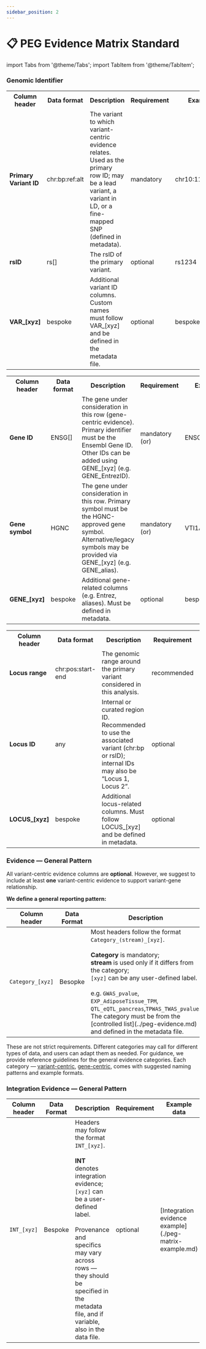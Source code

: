 ```yaml
---
sidebar_position: 2
---
```

# 📋 PEG Evidence Matrix Standard

import Tabs from '@theme/Tabs';
import TabItem from '@theme/TabItem';

### Genomic Identifier
<Tabs>
  <TabItem value="variant" label="Variant information">
    <table className="peg-schema">
      <tr>
        <th>Column header</th>
        <th>Data format</th>
        <th>Description</th>
        <th>Requirement</th>
        <th>Example data</th>
      </tr>
      <tr>
        <td><b>Primary Variant ID</b></td>
        <td className="fmt">chr:bp:ref:alt</td>
        <td>The variant to which variant-centric evidence relates. Used as the primary row ID; may be a lead variant, a variant in LD, or a fine-mapped SNP (defined in metadata).</td>
        <td className="req req-mand">mandatory</td>
        <td className="ex">chr10:114754071:T:C</td>
      </tr>
      <tr>
        <td><b>rsID</b></td>
        <td className="fmt">rs[]</td>
        <td>The rsID of the primary variant.</td>
        <td className="req req-opt">optional</td>
        <td className="ex">rs1234</td>
      </tr>
      <tr>
        <td><b>VAR_[xyz]</b></td>
        <td className="fmt">bespoke</td>
        <td>Additional variant ID columns. Custom names must follow <span className="fmt">VAR_[xyz]</span> and be defined in the metadata file.</td>
        <td className="req req-opt">optional</td>
        <td className="ex">bespoke</td>
      </tr>
    </table>
  </TabItem>

  <TabItem value="gene" label="Gene information">
    <table className="peg-schema">
      <tr>
        <th>Column header</th>
        <th>Data format</th>
        <th>Description</th>
        <th>Requirement</th>
        <th>Example data</th>
      </tr>
      <tr>
        <td><b>Gene ID</b></td>
        <td className="fmt">ENSG[]</td>
        <td>The gene under consideration in this row (gene-centric evidence). Primary identifier must be the Ensembl Gene ID. Other IDs can be added using <span className="fmt">GENE_[xyz]</span> (e.g. <span className="fmt">GENE_EntrezID</span>).</td>
        <td className="req req-mand">mandatory (or)</td>
        <td className="ex">ENSG00000151532</td>
      </tr>
      <tr>
        <td><b>Gene symbol</b></td>
        <td className="fmt">HGNC</td>
        <td>The gene under consideration in this row. Primary symbol must be the HGNC-approved gene symbol. Alternative/legacy symbols may be provided via <span className="fmt">GENE_[xyz]</span> (e.g. <span className="fmt">GENE_alias</span>).</td>
        <td className="req req-mand">mandatory (or)</td>
        <td className="ex">VTI1A</td>
      </tr>
      <tr>
        <td><b>GENE_[xyz]</b></td>
        <td className="fmt">bespoke</td>
        <td>Additional gene-related columns (e.g. Entrez, aliases). Must be defined in metadata.</td>
        <td className="req req-opt">optional</td>
        <td className="ex">bespoke</td>
      </tr>
     </table>
  </TabItem>
  
  <TabItem value="locus" label="Locus information">
    <table className="peg-schema">
      <tr>
        <th>Column header</th>
        <th>Data format</th>
        <th>Description</th>
        <th>Requirement</th>
        <th>Example data</th>
      </tr>
      <tr>
        <td><b>Locus range</b></td>
        <td className="fmt">chr:pos:start-end</td>
        <td>The genomic range around the primary variant considered in this analysis.</td>
        <td className="req req-rec">recommended</td>
        <td className="ex">chr10:1000-2000</td>
      </tr>
      <tr>
        <td><b>Locus ID</b></td>
        <td className="fmt">any</td>
        <td>Internal or curated region ID. Recommended to use the associated variant (<span className="fmt">chr:bp</span> or <span className="fmt">rsID</span>); internal IDs may also be “Locus 1, Locus 2”.</td>
        <td className="req req-opt">optional</td>
        <td className="ex">chr10:114754071:T:C</td>
      </tr>
      <tr>
        <td><b>LOCUS_[xyz]</b></td>
        <td className="fmt">bespoke</td>
        <td>Additional locus-related columns. Must follow <span className="fmt">LOCUS_[xyz]</span> and be defined in metadata.</td>
        <td className="req req-opt">optional</td>
        <td className="ex">bespoke</td>
      </tr>
    </table>
  </TabItem>
</Tabs>

### Evidence — General Pattern
All variant-centric evidence columns are **optional**. However, we suggest to include at least **one** variant-centric evidence to support variant-gene relationship.

**We define a general reporting pattern:**
<table class="peg-schema">
  <thead>
    <tr>
      <th>Column header</th>
      <th>Data Format</th>
      <th>Description</th>
      <th>Requirement</th>
      <th>Example data</th>
    </tr>
  </thead>
  <tbody>
    <tr>
      <td><code>Category_[xyz]</code></td>
      <td class="fmt">Besopke</td>
      <td>Most headers follow the format <code>Category_(stream)_[xyz]</code>.<br/><br/>
      <strong>Category</strong> is mandatory; <br/><strong>stream</strong> is used only if it differs from the category;<br/>
      <code>[xyz]</code> can be any user-defined label.<br/><br/>
      e.g. <code>GWAS_pvalue</code>,
      <code>EXP_AdiposeTissue_TPM</code>,
      <code>QTL_eQTL_pancreas</code>,<code>TPWAS_TWAS_pvalue</code>. 
      The category must be from the [controlled list](../peg-evidence.md) and defined in the metadata file.</td>
      <td class="req req-opt">optional</td>
      <td>[variant-centric evidence examples](./peg-matrix-example.md#variant-centric-evidence-examples);<br/><br/>[gene-centric evidence examples](./peg-matrix-example.md#gene-centric-evidence-examples)</td>
    </tr>
   </tbody>
</table>

These are not strict requirements. Different categories may call for different types of data, and users can adapt them as needed. For guidance, we provide reference guidelines for the general evidence categories. Each category — [variant-centric](./peg-matrix-example.md#variant-centric-evidence-examples), [gene-centric](./peg-matrix-example.md#gene-centric-evidence-examples), comes with suggested naming patterns and example formats.

### Integration Evidence — General Pattern

<table class="peg-schema">
  <thead>
    <tr>
      <th>Column header</th>
      <th>Data Format</th>
      <th>Description</th>
      <th>Requirement</th>
      <th>Example data</th>
    </tr>
  </thead>
  <tbody>
    <tr>
      <td><code>INT_[xyz]</code></td>
      <td class="fmt">Bespoke</td>
      <td>
        Headers may follow the format <code>INT_[xyz]</code>.<br/><br/>
        <strong>INT</strong> denotes integration evidence; <br/> <code>[xyz]</code> can be a user-defined label.<br/><br/>
        Provenance and specifics may vary across rows — they should be specified in the metadata file, and if variable, also in the data file.
      </td>
      <td class="req req-opt">optional</td>
      <td class="ex">[Integration evidence example](./peg-matrix-example.md)</td>
    </tr>
  </tbody>
</table>


